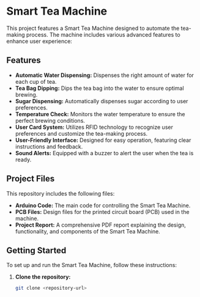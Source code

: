 # Smart Tea Machine

This project features a Smart Tea Machine designed to automate the tea-making process. The machine includes various advanced features to enhance user experience:

## Features

- **Automatic Water Dispensing:** Dispenses the right amount of water for each cup of tea.
- **Tea Bag Dipping:** Dips the tea bag into the water to ensure optimal brewing.
- **Sugar Dispensing:** Automatically dispenses sugar according to user preferences.
- **Temperature Check:** Monitors the water temperature to ensure the perfect brewing conditions.
- **User Card System:** Utilizes RFID technology to recognize user preferences and customize the tea-making process.
- **User-Friendly Interface:** Designed for easy operation, featuring clear instructions and feedback.
- **Sound Alerts:** Equipped with a buzzer to alert the user when the tea is ready.

## Project Files

This repository includes the following files:

- **Arduino Code:** The main code for controlling the Smart Tea Machine.
- **PCB Files:** Design files for the printed circuit board (PCB) used in the machine.
- **Project Report:** A comprehensive PDF report explaining the design, functionality, and components of the Smart Tea Machine.

## Getting Started

To set up and run the Smart Tea Machine, follow these instructions:

1. **Clone the repository:** 
   ```bash
   git clone <repository-url>
